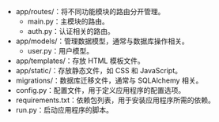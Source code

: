 - app/routes/：将不同功能模块的路由分开管理。
    - main.py：主模块的路由。
    - auth.py：认证相关的路由。
- app/models/：管理数据模型，通常与数据库操作相关。
    - user.py：用户模型。
- app/templates/：存放 HTML 模板文件。
- app/static/：存放静态文件，如 CSS 和 JavaScript。
- migrations/：数据库迁移文件，通常与 SQLAlchemy 相关。
- config.py：配置文件，用于定义应用程序的配置选项。
- requirements.txt：依赖包列表，用于安装应用程序所需的依赖。
- run.py：启动应用程序的脚本。